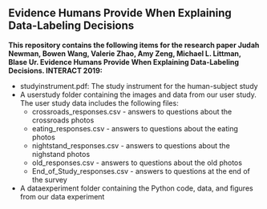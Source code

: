 ## Evidence Humans Provide When Explaining Data-Labeling Decisions 

__This repository contains the following items for the research paper Judah Newman, Bowen Wang, Valerie Zhao, Amy Zeng, Michael L. Littman, Blase Ur. Evidence Humans Provide When Explaining Data-Labeling Decisions. INTERACT 2019:__ 
* studyinstrument.pdf: The study instrument for the human-subject study 
* A userstudy folder containing the images and data from our user study. The user study data includes the following files:
	- crossroads_responses.csv - answers to questions about the crossroads photos
	- eating_responses.csv - answers to questions about the eating photos
	- nightstand_responses.csv - answers to questions about the nighstand photos
	- old_responses.csv - answers to questions about the old photos
	- End_of_Study_responses.csv - answers to questions at the end of the survey 
* A dataexperiment folder containing the Python code, data, and figures from our data experiment


